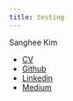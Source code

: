 ```yaml
---
title: testing
---
```

Sanghee Kim

* [CV](cv.html)
* [Github](https://github.com/sangheestyle)
* [Linkedin](https://www.linkedin.com/in/sanghee)
* [Medium](https://medium.com/@sanghee)
